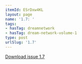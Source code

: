 ```yaml
---
itemId: ESrDxw4KL
layout: page
name: '1.7: '
tags:
- hasTag: dreamnetwork
- hasTag: dream-network-volume-1
type: post
urlSlug: '1.7'
---
```

<a href="../files/pdfs/Volume_1/1.7_Dream_Craft_Volume_1_No._7.pdf" download="">Download issue 1.7</a>